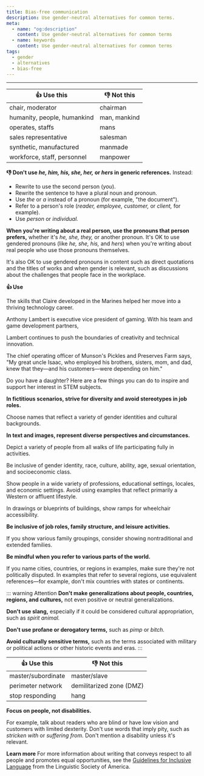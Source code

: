 ```yaml
---
title: Bias-free communication
description: Use gender-neutral alternatives for common terms.
meta:
  - name: "og:description"
    content: Use gender-neutral alternatives for common terms
  - name: keywords
    content: Use gender-neutral alternatives for common terms
tags:
  - gender
  - alternatives
  - bias-free
---
```


---

| :thumbsup: Use this         | :thumbsdown: Not this   |
|-----------------------------|-------------------------|
| chair, moderator            | chairman                |
| humanity, people, humankind | man, mankind            |
| operates, staffs            |     mans                |
| sales representative        |   salesman              |
| synthetic, manufactured     |   manmade               |
| workforce, staff, personnel |   manpower              |

**:thumbsdown: Don't use *he, him, his, she, her,* or *hers* in generic references.** Instead:
- Rewrite to use the second person (*you*).
- Rewrite the sentence to have a plural noun and pronoun.
- Use *the* or *a* instead of a pronoun (for example, "the document").
- Refer to a person's role (*reader, employee, customer,* or *client,* for example).
- Use *person* or *individual.*

**When you're writing about a real person, use the pronouns that person prefers,** whether it's *he, she, they,*
or another pronoun.
It's OK to use gendered pronouns (like *he, she, his,* and *hers*) when you're
writing about real people who use those pronouns themselves.

It's also OK to use gendered pronouns in content such as direct quotations and the titles of works and when gender
is relevant, such as discussions about the challenges that people face in the workplace.

**:thumbsup: Use**

The skills that Claire developed in the Marines helped her move into a thriving technology career.

Anthony Lambert is executive vice president of gaming. With his team and game development partners,

Lambert continues to push the boundaries of creativity and technical innovation.

The chief operating officer of Munson's Pickles and Preserves Farm says, "My great uncle Isaac, who employed
his brothers, sisters, mom, and dad, knew that they—and his customers—were depending on him."

Do you have a daughter?
Here are a few things you can do to inspire and support her interest in STEM subjects.

**In fictitious scenarios, strive for diversity and avoid stereotypes in job roles.**

Choose names that reflect a variety of gender identities and cultural backgrounds.

**In text and images, represent diverse perspectives and circumstances.**

Depict a variety of people from all walks of life participating fully in activities.

Be inclusive of gender identity, race, culture, ability, age, sexual orientation, and socioeconomic class.

Show people in a wide variety of professions, educational settings,
locales, and economic settings. Avoid using examples that reflect primarily a Western or affluent lifestyle.

In drawings or blueprints of buildings, show ramps for wheelchair accessibility.

**Be inclusive of job roles, family structure, and leisure activities.**

If you show various family groupings, consider showing nontraditional and extended families.

**Be mindful when you refer to various parts of the world.**

If you name cities, countries, or regions in examples, make sure they're not politically disputed.
In examples that refer to several regions, use equivalent references—for example, don't mix countries with states or continents.

::: warning Attention
**Don't make generalizations about people, countries, regions, and cultures,** not even positive or neutral generalizations.

**Don't use slang,** especially if it could be considered cultural appropriation, such as *spirit animal.*

**Don't use profane or derogatory terms,** such as *pimp* or *bitch.*

**Avoid culturally sensitive terms,** such as the terms associated with military or political actions or other historic events and eras.
:::

| :thumbsup: Use this | :thumbsdown: Not this    |
|---------------------|--------------------------|
| master/subordinate  | master/slave             |
| perimeter network   | demilitarized zone (DMZ) |
|  stop responding    | hang                     |

**Focus on people, not disabilities.**

For example, talk about readers who are blind or have low vision and customers with limited dexterity.
Don't use words that imply pity, such as *stricken with* or *suffering from.*
Don't mention a disability unless it's relevant.

**Learn more**
For more information about writing that conveys respect to all people and promotes equal opportunities,
see the [Guidelines for Inclusive Language](http://www.linguisticsociety.org/content/guidelines-inclusive-language "Guidelines for inclusive language") from the Linguistic Society of America.
